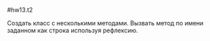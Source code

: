#hw13.t2

Создать класс с несколькими методами. Вызвать метод по имени заданном как строка используя рефлексию.
